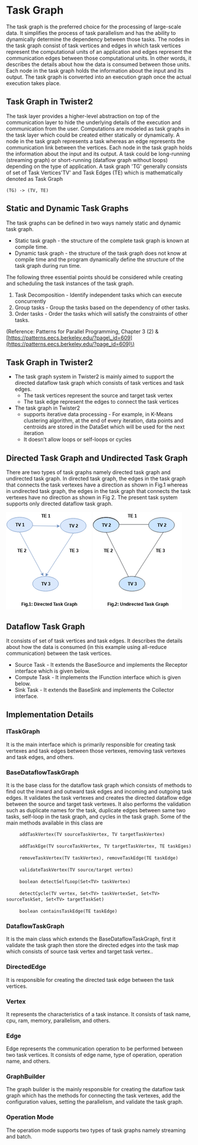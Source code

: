 # Task Graph

The task graph is the preferred choice for the processing of large-scale data. It simplifies the 
process of task parallelism and has the ability to dynamically determine the dependency between 
those tasks. The nodes in the task graph consist of task vertices and edges in which task vertices 
represent the computational units of an application and edges represent the communication edges 
between those computational units. In other words, it describes the details about how the data is 
consumed between those units. Each node in the task graph holds the information about the input and 
its output. The task graph is converted into an execution graph once the actual execution takes place.

## Task Graph in Twister2

The task layer provides a higher-level abstraction on top of the communication layer to hide the 
underlying details of the execution and communication from the user. Computations are modeled as 
task graphs in the task layer which could be created either statically or dynamically. A node in 
the task graph represents a task whereas an edge represents the communication link between the vertices.
Each node in the task graph holds the information about the input and its output. A task could be 
long-running (streaming graph) or short-running (dataflow graph without loops) depending on the type 
of application. A task graph 'TG' generally consists of set of Task Vertices'TV' and Task Edges \(TE\) which is 
mathematically denoted as Task Graph

```text
(TG) -> (TV, TE)
```
## Static and Dynamic Task Graphs 

The task graphs can be defined in two ways namely static and dynamic task graph. 
 * Static task graph - the structure of the complete task graph is known at compile time.
 * Dynamic task graph - the structure of the task graph does not know at compile time and the program 
   dynamically define the structure of the task graph during run time.
 
The following three essential points should be considered while creating and scheduling the task 
instances of the task graph.

1. Task Decomposition - Identify independent tasks which can execute concurrently
2. Group tasks - Group the tasks based on the dependency of other tasks.
3. Order tasks - Order the tasks which will satisfy the constraints of other tasks.

\(Reference: Patterns for Parallel Programming, Chapter 3 \(2\) & 
[https://patterns.eecs.berkeley.edu/?page\_id=609](https://patterns.eecs.berkeley.edu/?page_id=609)\)

## Task Graph in Twister2

* The task graph system in Twister2 is mainly aimed to support the directed dataflow task graph 
  which consists of task vertices and task edges. 
   * The task vertices represent the source and target task vertex 
   * The task edge represent the edges to connect the task vertices
* The task graph in Twister2  
  * supports iterative data processing - For example, in K-Means clustering algorithm, at the end of 
    every iteration, data points and centroids are stored in the DataSet which will be used for the 
    next iteration 
  * It doesn’t allow loops or self-loops or cycles
  
## Directed Task Graph and Undirected Task Graph

There are two types of task graphs namely directed task graph and undirected task graph. In directed
task graph, the edges in the task graph that connects the task vertexes have a direction as shown 
in Fig.1 whereas in undirected task graph, the edges in the task graph that connects the task 
vertexes have no direction as shown in Fig 2. The present task system supports only directed dataflow 
task graph.

![Directed Graph](../../../images/directed.png)  ![UnDirected Graph](../../../images/undirected.png)

## Dataflow Task Graph

It consists of set of task vertices and task edges. It describes the details about how the data is 
consumed (in this example using all-reduce communication) between the task vertices.  

 * Source Task - It extends the BaseSource and implements the Receptor interface which is given below.
 * Compute Task - It implements the IFunction interface which is given below.
 * Sink Task - It extends the BaseSink and implements the Collector interface. 

## Implementation Details

### ITaskGraph

It is the main interface which is primarily responsible for creating task vertexes and task edges 
between those vertexes, removing task vertexes and task edges, and others.

### BaseDataflowTaskGraph

It is the base class for the dataflow task graph which consists of methods to find out the inward 
and outward task edges and incoming and outgoing task edges. It validates the task vertexes and 
creates the directed dataflow edge between the source and target task vertexes. It also performs the 
validation such as duplicate names for the task, duplicate edges between same two tasks, 
self-loop in the task graph, and cycles in the task graph. Some of the main methods available in 
this class are

```text
     addTaskVertex(TV sourceTaskVertex, TV targetTaskVertex)

     addTaskEge(TV sourceTaskVertex, TV targetTaskVertex, TE taskEges)

     removeTaskVertex(TV taskVertex), removeTaskEdge(TE taskEdge)

     validateTaskVertex(TV source/target vertex)
            
     boolean detectSelfLoop(Set<TV> taskVertex)
            
     detectCycle(TV vertex, Set<TV> taskVertexSet, Set<TV> sourceTaskSet, Set<TV> targetTaskSet)
            
     boolean containsTaskEdge(TE taskEdge)
```

### DataflowTaskGraph

It is the main class which extends the BaseDataflowTaskGraph, first it validate the task graph then 
store the directed edges into the task map which consists of source task vertex and target task vertex..

### DirectedEdge

It is responsible for creating the directed task edge between the task vertices. 

### Vertex

It represents the characteristics of a task instance. It consists of task name, cpu, ram, memory, 
parallelism, and others.

### Edge

Edge represents the communication operation to be performed between two task vertices. It consists 
of edge name, type of operation, operation name, and others.

### GraphBuilder

The graph builder is the mainly responsible for creating the dataflow task graph which has the 
methods for connecting the task vertexes, add the configuration values, setting the parallelism, and 
validate the task graph.

### Operation Mode

The operation mode supports two types of task graphs namely streaming and batch.

